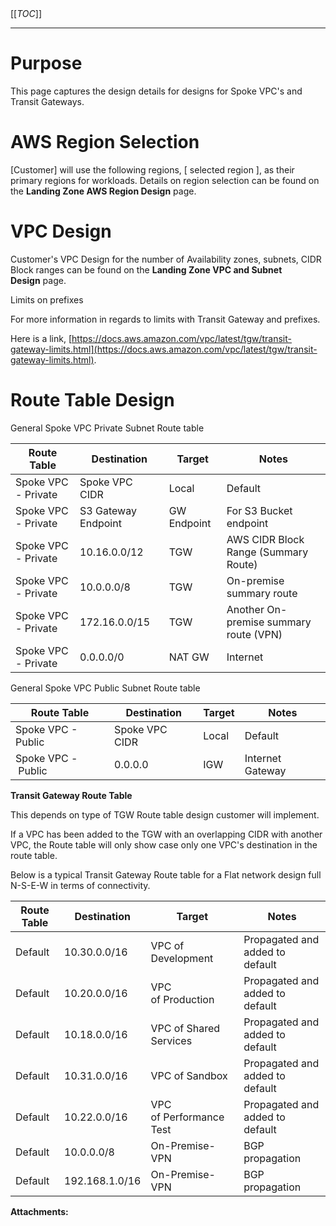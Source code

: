   

  

|    |    |    |    |
| --- | --- | --- | --- |

  

[[_TOC_]]

* * *

Purpose
=======

This page captures the design details for designs for Spoke VPC's and Transit Gateways.

AWS Region Selection
====================

\[Customer\] will use the following regions, \[ selected region \], as their primary regions for workloads. Details on region selection can be found on the **Landing Zone AWS Region Design** page.

VPC Design 
===========

Customer's VPC Design for the number of Availability zones, subnets, CIDR Block ranges can be found on the **Landing Zone VPC and Subnet Design** page.

  

Limits on prefixes

For more information in regards to limits with Transit Gateway and prefixes.

Here is a link, [https://docs.aws.amazon.com/vpc/latest/tgw/transit-gateway-limits.html](https://docs.aws.amazon.com/vpc/latest/tgw/transit-gateway-limits.html).

  

Route Table Design
==================

General Spoke VPC Private Subnet Route table

  

|   Route Table   |   Destination   |   Target   |   Notes   |
| --- | --- | --- | --- |
| Spoke VPC - Private  | Spoke VPC CIDR  | Local | Default |
| Spoke VPC - Private | S3 Gateway Endpoint | GW Endpoint | For S3 Bucket endpoint |
| Spoke VPC - Private  | 10.16.0.0/12 | TGW | AWS CIDR Block Range (Summary Route) |
| Spoke VPC - Private |   10.0.0.0/8   | TGW | On-premise summary route  |
| Spoke VPC - Private | 172.16.0.0/15 | TGW  | Another On-premise summary route (VPN) |
| Spoke VPC - Private | 0.0.0.0/0 | NAT GW | Internet |

  

General Spoke VPC Public Subnet Route table

  

|   Route Table   |   Destination   |   Target   |   Notes   |
| --- | --- | --- | --- |
| Spoke VPC - Public  | Spoke VPC CIDR  | Local | Default |
| Spoke VPC - Public | 0.0.0.0 | IGW | Internet Gateway |

  

**Transit Gateway Route Table**

This depends on type of TGW Route table design customer will implement. 

If a VPC has been added to the TGW with an overlapping CIDR with another VPC, the Route table will only show case only one VPC's destination in the route table.

Below is a typical Transit Gateway Route table for a Flat network design full N-S-E-W in terms of connectivity.

  

|   Route Table   |   Destination   |   Target   |   Notes   |
| --- | --- | --- | --- |
| Default | 10.30.0.0/16 | VPC of Development | Propagated and added to default |
| Default | 10.20.0.0/16 | VPC of Production | Propagated and added to default |
| Default | 10.18.0.0/16 | VPC of Shared Services | Propagated and added to default |
| Default | 10.31.0.0/16 | VPC of Sandbox | Propagated and added to default |
|   Default   | 10.22.0.0/16 | VPC of Performance Test | Propagated and added to default |
| Default |   10.0.0.0/8   |   On-Premise-VPN   |   BGP propagation   |
| Default | 192.168.1.0/16 | On-Premise-VPN | BGP propagation |

 **Attachments:** 

